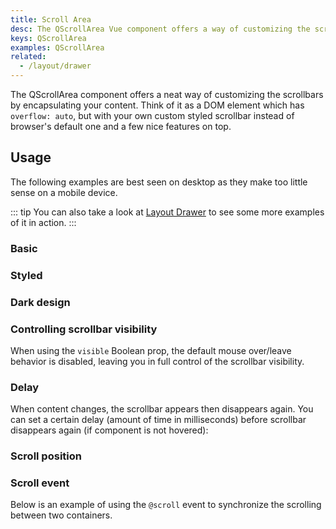 ```yaml
---
title: Scroll Area
desc: The QScrollArea Vue component offers a way of customizing the scrollbars for all desktop browsers.
keys: QScrollArea
examples: QScrollArea
related:
  - /layout/drawer
---
```


The QScrollArea component offers a neat way of customizing the scrollbars by encapsulating your content. Think of it as a DOM element which has `overflow: auto`, but with your own custom styled scrollbar instead of browser's default one and a few nice features on top.

<doc-api file="QScrollArea" />

## Usage

The following examples are best seen on desktop as they make too little sense on a mobile device.

::: tip
You can also take a look at [Layout Drawer](/layout/drawer) to see some more examples of it in action.
:::

### Basic

<doc-example title="Vertical content" file="Vertical" />

<doc-example title="Horizontal content" file="Horizontal" />

<doc-example title="Vertical and horizontal content" file="VertHoriz" />

### Styled

<doc-example title="Styled thumb and bar" file="StyledBar" />

<doc-example title="Styled" file="Styled" />

### Dark design

<doc-example title="Force dark mode" file="Dark" />

### Controlling scrollbar visibility

When using the `visible` Boolean prop, the default mouse over/leave behavior is disabled, leaving you in full control of the scrollbar visibility.

<doc-example title="Controlling scrollbar visibility" file="ScrollbarVisibility" />

### Delay

When content changes, the scrollbar appears then disappears again. You can set a certain delay (amount of time in milliseconds) before scrollbar disappears again (if component is not hovered):

<doc-example title="Delay" file="Delay" />

### Scroll position

<doc-example title="Scroll Position" file="ScrollPosition" />

### Scroll event

Below is an example of using the `@scroll` event to synchronize the scrolling between two containers.

<doc-example title="Synchronized" file="Synchronized" />
